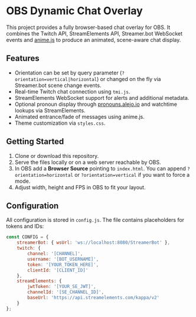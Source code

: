 # OBS Dynamic Chat Overlay

This project provides a fully browser-based chat overlay for OBS. It combines the Twitch API, StreamElements API, Streamer.bot WebSocket events and [anime.js](https://github.com/juliangarnier/anime) to produce an animated, scene-aware chat display.

## Features

- Orientation can be set by query parameter (`?orientation=vertical|horizontal`) or changed on the fly via Streamer.bot scene change events.
- Real-time Twitch chat connection using `tmi.js`.
- StreamElements WebSocket support for alerts and additional metadata.
- Optional pronoun display through [pronouns.alejo.io](https://pronouns.alejo.io/) and watchtime lookups via StreamElements.
- Animated entrance/fade of messages using anime.js.
- Theme customization via `styles.css`.

## Getting Started

1. Clone or download this repository.
2. Serve the files locally or on a web server reachable by OBS.
3. In OBS add a **Browser Source** pointing to `index.html`. You can append `?orientation=horizontal` or `?orientation=vertical` if you want to force a mode.
4. Adjust width, height and FPS in OBS to fit your layout.

## Configuration

All configuration is stored in `config.js`. The file contains placeholders for tokens and IDs:

```javascript
const CONFIG = {
    streamerBot: { wsUrl: 'ws://localhost:8080/StreamerBot' },
    twitch: {
        channel: '[CHANNEL]',
        username: '[BOT_USERNAME]',
        token: '[YOUR_TOKEN_HERE]',
        clientId: '[CLIENT_ID]'
    },
    streamElements: {
        jwtToken: '[YOUR_SE_JWT]',
        channelId: '[SE_CHANNEL_ID]',
        baseUrl: 'https://api.streamelements.com/kappa/v2'
    }
};
```

